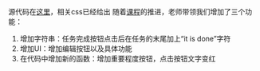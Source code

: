 源代码在[这里](https://github.com/udacity/ud989-todo-app)，相关css已经给出
随着[课程](https://classroom.udacity.com/nanodegrees/nd001/parts/00113454014/modules/271165859175461/lessons/3525509902/concepts/35747685650923#)的推进，老师带领我们增加了三个功能：

1. 增加字符串：任务完成按钮点击后在任务的末尾加上“it is done”字符
2. 增加UI：增加编辑按钮以及具体功能
3. 在代码中增加新的函数：增加重要程度按钮，点击按钮文字变红
